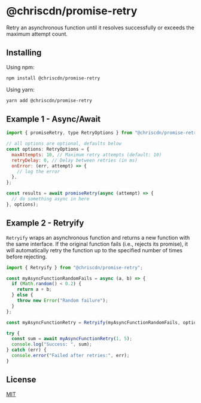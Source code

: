 # @chriscdn/promise-retry

Retry an asynchronous function until it resolves successfully or exceeds the maximum attempt count.

## Installing

Using npm:

```bash
npm install @chriscdn/promise-retry
```

Using yarn:

```bash
yarn add @chriscdn/promise-retry
```

## Example 1 - Async/Await

```js
import { promiseRetry, type RetryOptions } from "@chriscdn/promise-retry";

// all options are optional, defaults below
const options: RetryOptions = {
  maxAttempts: 10, // Maximum retry attempts (default: 10)
  retryDelay: 0, // Delay between retries (in ms)
  onError: (err, attempt) => {
    // log the error
  },
};

const results = await promiseRetry(async (attempt) => {
  // do something async in here
}, options);
```

## Example 2 - Retryify

`Retryify` wraps an asynchronous function and returns a new function with the same interface. If the original function fails (i.e., rejects its promise), it will automatically retry the function up to the specified number of times before rejecting.

```js
import { Retryify } from "@chriscdn/promise-retry";

const myAsyncFunctionRandomFails = async (a, b) => {
  if (Math.random() < 0.2) {
    return a + b;
  } else {
    throw new Error("Random failure");
  }
};

const myAsyncFunctionRetry = Retryify(myAsyncFunctionRandomFails, options);

try {
  const sum = await myAsyncFunctionRetry(1, 5);
  console.log("Success: ", sum);
} catch (err) {
  console.error("Failed after retries:", err);
}
```

## License

[MIT](LICENSE)

